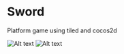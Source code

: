 # Sword
Platform game using tiled and cocos2d

![Alt text](powerup.gif?raw=true "Power up!")
![Alt text](boss.gif?raw=true "Tough fights..")
